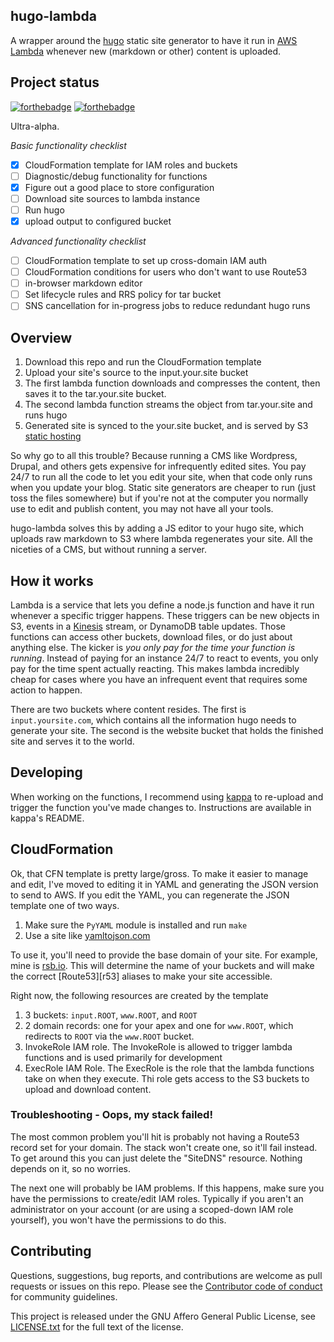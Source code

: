 ## hugo-lambda

A wrapper around the [hugo][hugo] static site generator to have it run in
[AWS Lambda][lambda] whenever new (markdown or other) content is uploaded.

## Project status

[![forthebadge](http://forthebadge.com/images/badges/powered-by-electricity.svg)](http://forthebadge.com)
[![forthebadge](http://forthebadge.com/images/badges/uses-badges.svg)](http://forthebadge.com)

Ultra-alpha. 

_Basic functionality checklist_

- [x] CloudFormation template for IAM roles and buckets
- [ ] Diagnostic/debug functionality for functions
- [x] Figure out a good place to store configuration
- [ ] Download site sources to lambda instance
- [ ] Run hugo
- [x] upload output to configured bucket

_Advanced functionality checklist_

- [ ] CloudFormation template to set up cross-domain IAM auth
- [ ] CloudFormation conditions for users who don't want to use Route53
- [ ] in-browser markdown editor
- [ ] Set lifecycle rules and RRS policy for tar bucket
- [ ] SNS cancellation for in-progress jobs to reduce redundant hugo runs

## Overview

1. Download this repo and run the CloudFormation template
1. Upload your site's source to the input.your.site bucket
1. The first lambda function downloads and compresses the content, then saves
   it to the tar.your.site bucket.
1. The second lambda function streams the object from tar.your.site and runs
   hugo
1. Generated site is synced to the your.site bucket, and is served by S3 
   [static hosting][s3site]

So why go to all this trouble? Because running a CMS like Wordpress, Drupal,
and others gets expensive for infrequently edited sites. You pay 24/7 to run
all the code to let you edit your site, when that code only runs when you
update your blog. Static site generators are cheaper to run (just toss the
files somewhere) but if you're not at the computer you normally use to edit and
publish content, you may not have all your tools.

hugo-lambda solves this by adding a JS editor to your hugo site, which uploads
raw markdown to S3 where lambda regenerates your site. All the niceties of a
CMS, but without running a server.

## How it works

Lambda is a service that lets you define a node.js function and have it run
whenever a specific trigger happens. These triggers can be new objects in S3,
events in a [Kinesis][kinesis] stream, or DynamoDB table updates. Those
functions can access other buckets, download files, or do just about anything
else. The kicker is *you only pay for the time your function is running*.
Instead of paying for an instance 24/7 to react to events, you only pay for the
time spent actually reacting. This makes lambda incredibly cheap for cases
where you have an infrequent event that requires some action to happen.

There are two buckets where content resides. The first is
`input.yoursite.com`, which contains all the information hugo needs to generate
your site. The second is the website bucket that holds the finished site and
serves it to the world.

## Developing

When working on the functions, I recommend using [kappa][kappa] to re-upload
and trigger the function you've made changes to. Instructions are available in
kappa's README.

## CloudFormation

Ok, that CFN template is pretty large/gross. To make it easier to manage and
edit, I've moved to editing it in YAML and generating the JSON version to send
to AWS. If you edit the YAML, you can regenerate the JSON template one of two
ways.

1. Make sure the `PyYAML` module is installed and run `make`
1. Use a site like [yamltojson.com](http://yamltojson.com/)

To use it, you'll need to provide the base domain of your site. For example,
mine is [rsb.io](http://rsb.io). This will determine the name of your buckets
and will make the correct [Route53][r53] aliases to make your site accessible.

Right now, the following resources are created by the template

1. 3 buckets: `input.ROOT`, `www.ROOT`, and `ROOT`
1. 2 domain records: one for your apex and one for `www.ROOT`, which redirects
   to `ROOT` via the `www.ROOT` bucket.
1. InvokeRole IAM role. The InvokeRole is allowed to trigger lambda functions
   and is used primarily for development
1. ExecRole IAM Role. The ExecRole is the role that the lambda functions take
   on when they execute. Thi role gets access to the S3 buckets to upload and
   download content.

### Troubleshooting - Oops, my stack failed!

The most common problem you'll hit is probably not having a Route53 record set
for your domain. The stack won't create one, so it'll fail instead. To get
around this you can just delete the "SiteDNS" resource. Nothing depends on it,
so no worries.

The next one will probably be IAM problems. If this happens, make sure you have
the permissions to create/edit IAM roles. Typically if you aren't an
administrator on your account (or are using a scoped-down IAM role yourself),
you won't have the permissions to do this.

## Contributing

Questions, suggestions, bug reports, and contributions are welcome as pull
requests or issues on this repo.  Please see the [Contributor code of
conduct][conduct] for community guidelines.

This project is released under the GNU Affero General Public License, see
[LICENSE.txt][license] for the full text of the license.


[hugo]: https://github.com/spf13/hugo
[lambda]: https://aws.amazon.com/lambda/
[kinesis]: https://aws.amazon.com/kinesis/
[kappa]: https://github.com/garnaat/kappa
[s3site]: http://docs.aws.amazon.com/AmazonS3/latest/dev/WebsiteHosting.html
[license]: https://github.com/ryansb/hugo-lambda/blob/master/LICENSE.txt
[conduct]: https://github.com/ryansb/hugo-lambda/blob/master/CODE_OF_CONDUCT.md
